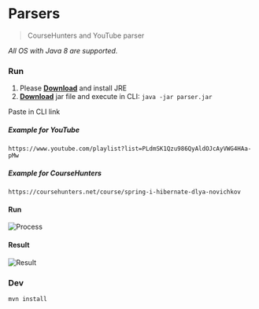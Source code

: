 # Parsers
> CourseHunters and YouTube parser

*All OS with Java 8 are supported.*

### Run
1) Please [**Download**](https://www.java.com/en/download/) and install JRE
2) [**Download**](https://github.com/Teemitze/parsers/releases/latest) jar file and execute in CLI: ```java -jar parser.jar```

Paste in CLI link

##### Example for YouTube

```https://www.youtube.com/playlist?list=PLdmSK1Qzu986QyAldOJcAyVWG4HAa-pMw```

##### Example for CourseHunters

```https://coursehunters.net/course/spring-i-hibernate-dlya-novichkov```

#### Run
![Process](https://i.ibb.co/3WPvYC2/2019-06-30-21-12-37.png)

#### Result
![Result](https://i.ibb.co/c2106MS/2019-06-30-21-38-14.png)

### Dev
```mvn install```
